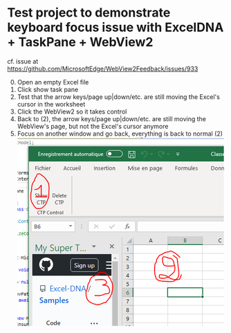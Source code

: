 # Test project to demonstrate keyboard focus issue with ExcelDNA + TaskPane + WebView2

cf. issue at https://github.com/MicrosoftEdge/WebView2Feedback/issues/933  

0) Open an empty Excel file  
1) Click show task pane  
2) Test that the arrow keys/page up|down/etc. are still moving the Excel's cursor in the worksheet  
3) Click the WebView2 so it takes control  
4) Back to (2), the arrow keys/page up|down/etc. are still moving the WebView's page, but not the Excel's cursor anymore  
5) Focus on another window and go back, everything is back to normal (2)  
![alt text](screenshot01.png "Logo Title Text 1")
